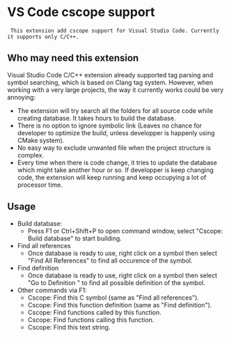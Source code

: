 # VS Code cscope support
     This extension add cscope support for Visual Studio Code. Currently it supports only C/C++.

## Who may need this extension
Visual Studio Code C/C++ extension already supported tag parsing and symbol searching, which is based on Clang tag system. However, when working with a very large projects, the way it currently works could be very annoying:
* The extension will try search all the folders for all source code while creating database. It takes hours to build the database.
* There is no option to ignore symbolic link (Leaves no chance for developer to optimize the build, unless developper is happenly using CMake system).
* No easy way to exclude unwanted file when the project structure is complex.
* Every time when there is code change, it tries to update the database which might take another hour or so. If developper is keep changing code, the extension will keep running and keep occupying a lot of processor time.

## Usage
* Build database:
    * Press F1 or Ctrl+Shift+P to open command window, select "Cscope: Build database" to start building.
* Find all references
    * Once database is ready to use, right click on a symbol then select "Find All References" to find all occurence of the symbol.
* Find definition
    *  Once database is ready to use, right click on a symbol then select "Go to Definition " to find all possible definition of the symbol.
* Other commands via F1:
    * Cscope: Find this C symbol (same as "Find all references").
    * Cscope: Find this function definition (same as "Find definition").
    * Cscope: Find functions called by this function.
    * Cscope: Find functions calling this function.
    * Cscope: Find this text string.
        